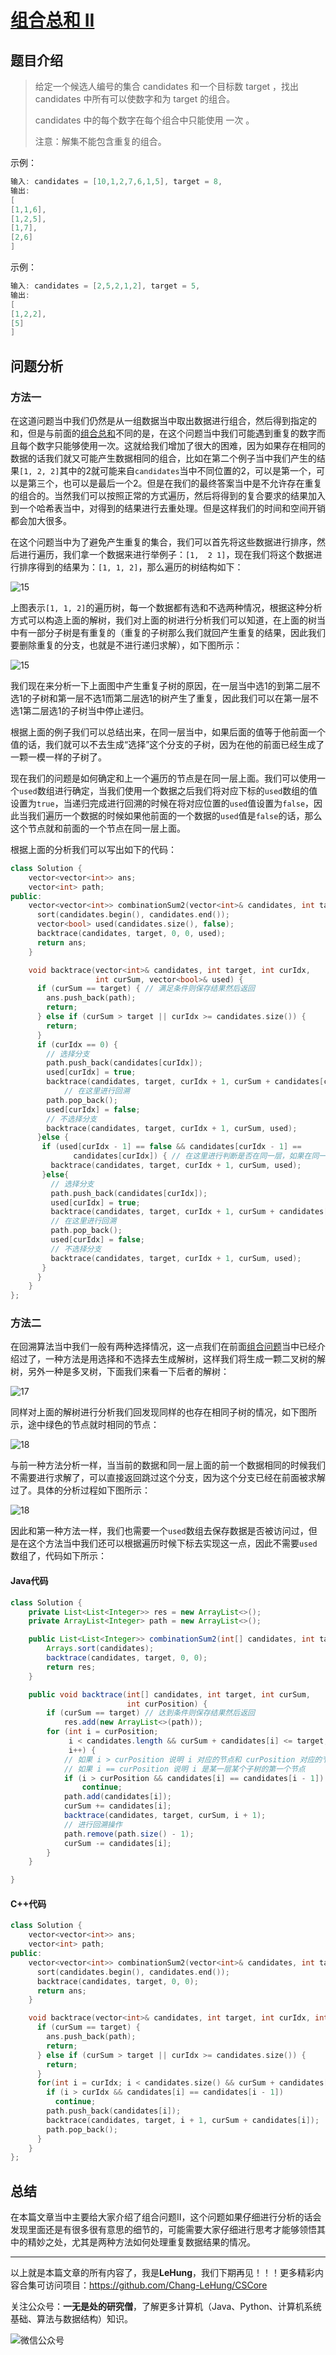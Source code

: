 # [组合总和 II](https://leetcode.cn/problems/combination-sum-ii/)

## 题目介绍

>给定一个候选人编号的集合 candidates 和一个目标数 target ，找出 candidates 中所有可以使数字和为 target 的组合。
>
>candidates 中的每个数字在每个组合中只能使用 一次 。
>
>注意：解集不能包含重复的组合。 
>

示例：

```java
输入: candidates = [10,1,2,7,6,1,5], target = 8,
输出:
[
[1,1,6],
[1,2,5],
[1,7],
[2,6]
]
```

示例：

```java
输入: candidates = [2,5,2,1,2], target = 5,
输出:
[
[1,2,2],
[5]
]
```

## 问题分析

### 方法一

在这道问题当中我们仍然是从一组数据当中取出数据进行组合，然后得到指定的和，但是与前面的[组合总和](https://mp.weixin.qq.com/s/7A8-rmw0l5Y8c8SnQ5vqwQ)不同的是，在这个问题当中我们可能遇到重复的数字而且每个数字只能够使用一次。这就给我们增加了很大的困难，因为如果存在相同的数据的话我们就又可能产生数据相同的组合，比如在第二个例子当中我们产生的结果`[1, 2, 2]`其中的2就可能来自`candidates`当中不同位置的2，可以是第一个，可以是第三个，也可以是最后一个2。但是在我们的最终答案当中是不允许存在重复的组合的。当然我们可以按照正常的方式遍历，然后将得到的复合要求的结果加入到一个哈希表当中，对得到的结果进行去重处理。但是这样我们的时间和空间开销都会加大很多。

在这个问题当中为了避免产生重复的集合，我们可以首先将这些数据进行排序，然后进行遍历，我们拿一个数据来进行举例子：`[1,  2 1]`，现在我们将这个数据进行排序得到的结果为：`[1, 1, 2]`，那么遍历的树结构如下：

![15](../../images/backtrace/15.png)

上图表示`[1, 1, 2]`的遍历树，每一个数据都有选和不选两种情况，根据这种分析方式可以构造上面的解树，我们对上面的树进行分析我们可以知道，在上面的树当中有一部分子树是有重复的（重复的子树那么我们就回产生重复的结果，因此我们要删除重复的分支，也就是不进行递归求解），如下图所示：

![15](../../images/backtrace/16.png)

我们现在来分析一下上面图中产生重复子树的原因，在一层当中选1的到第二层不选1的子树和第一层不选1而第二层选1的树产生了重复，因此我们可以在第一层不选1第二层选1的子树当中停止递归。

根据上面的例子我们可以总结出来，在同一层当中，如果后面的值等于他前面一个值的话，我们就可以不去生成“选择”这个分支的子树，因为在他的前面已经生成了一颗一模一样的子树了。

现在我们的问题是如何确定和上一个遍历的节点是在同一层上面。我们可以使用一个`used`数组进行确定，当我们使用一个数据之后我们将对应下标的`used`数组的值设置为`true`，当递归完成进行回溯的时候在将对应位置的`used`值设置为`false`，因此当我们遍历一个数据的时候如果他前面的一个数据的`used`值是`false`的话，那么这个节点就和前面的一个节点在同一层上面。

根据上面的分析我们可以写出如下的代码：

```C++
class Solution {
    vector<vector<int>> ans;
    vector<int> path;
public:
    vector<vector<int>> combinationSum2(vector<int>& candidates, int target) {
      sort(candidates.begin(), candidates.end());
      vector<bool> used(candidates.size(), false);
      backtrace(candidates, target, 0, 0, used);
      return ans;
    }

    void backtrace(vector<int>& candidates, int target, int curIdx,
                   int curSum, vector<bool>& used) {
      if (curSum == target) { // 满足条件则保存结果然后返回
        ans.push_back(path);
        return;
      } else if (curSum > target || curIdx >= candidates.size()) {
        return;
      }
      if (curIdx == 0) {
        // 选择分支
        path.push_back(candidates[curIdx]); 
        used[curIdx] = true;
        backtrace(candidates, target, curIdx + 1, curSum + candidates[curIdx], used);
     		// 在这里进行回溯
        path.pop_back();
        used[curIdx] = false;
        // 不选择分支
        backtrace(candidates, target, curIdx + 1, curSum, used);
      }else {
       if (used[curIdx - 1] == false && candidates[curIdx - 1] ==
              candidates[curIdx]) { // 在这里进行判断是否在同一层，如果在同一层并且值相等的话 那就不需要进行选择了 只需要走不选择的分支及即可
         backtrace(candidates, target, curIdx + 1, curSum, used);
       }else{
         // 选择分支
         path.push_back(candidates[curIdx]);
         used[curIdx] = true;
         backtrace(candidates, target, curIdx + 1, curSum + candidates[curIdx], used);
         // 在这里进行回溯
         path.pop_back();
         used[curIdx] = false;
         // 不选择分支
         backtrace(candidates, target, curIdx + 1, curSum, used);
       }
      }
    }
};

```

### 方法二

在回溯算法当中我们一般有两种选择情况，这一点我们在前面[组合问题](https://mp.weixin.qq.com/s?__biz=Mzg3ODgyNDgwNg==&mid=2247486751&idx=1&sn=8e9cedd729d01ff8867fcb2c085ecbe3&chksm=cf0c9116f87b18002551eefcd773f4762d79d2c06614b304437bfcd382e14afa031d29cc4dcc&mpshare=1&scene=22&srcid=0921yRhazbXlqGuEZagKb0p9&sharer_sharetime=1663737871952&sharer_shareid=236a49567847c05f78e6b440ce6dabff#rd)当中已经介绍过了，一种方法是用选择和不选择去生成解树，这样我们将生成一颗二叉树的解树，另外一种是多叉树，下面我们来看一下后者的解树：

![17](../../images/backtrace/19.png)

同样对上面的解树进行分析我们回发现同样的也存在相同子树的情况，如下图所示，途中绿色的节点就时相同的节点：

![18](../../images/backtrace/18.png)

与前一种方法分析一样，当当前的数据和同一层上面的前一个数据相同的时候我们不需要进行求解了，可以直接返回跳过这个分支，因为这个分支已经在前面被求解过了。具体的分析过程如下图所示：

![18](../../images/backtrace/20.png)

因此和第一种方法一样，我们也需要一个`used`数组去保存数据是否被访问过，但是在这个方法当中我们还可以根据遍历时候下标去实现这一点，因此不需要`used`数组了，代码如下所示：

#### Java代码

```java
class Solution {
    private List<List<Integer>> res = new ArrayList<>();
    private ArrayList<Integer> path = new ArrayList<>();

    public List<List<Integer>> combinationSum2(int[] candidates, int target) {
        Arrays.sort(candidates);
        backtrace(candidates, target, 0, 0);
        return res;
    }

    public void backtrace(int[] candidates, int target, int curSum,
                          int curPosition) {
        if (curSum == target) // 达到条件则保存结果然后返回
            res.add(new ArrayList<>(path));
        for (int i = curPosition;
             i < candidates.length && curSum + candidates[i] <= target;
             i++) {
          	// 如果 i > curPosition 说明 i 对应的节点和 curPosition 对应的节点在同一层
          	// 如果 i == curPosition 说明 i 是某一层某个子树的第一个节点
            if (i > curPosition && candidates[i] == candidates[i - 1])
                continue;
            path.add(candidates[i]);
            curSum += candidates[i];
            backtrace(candidates, target, curSum, i + 1);
          	// 进行回溯操作
            path.remove(path.size() - 1);
            curSum -= candidates[i];
        }
    }

}
```

#### C++代码

```C++
class Solution {
    vector<vector<int>> ans;
    vector<int> path;
public:
    vector<vector<int>> combinationSum2(vector<int>& candidates, int target) {
      sort(candidates.begin(), candidates.end());
      backtrace(candidates, target, 0, 0);
      return ans;
    }

    void backtrace(vector<int>& candidates, int target, int curIdx, int curSum) {
      if (curSum == target) {
        ans.push_back(path);
        return;
      } else if (curSum > target || curIdx >= candidates.size()) {
        return;
      }
      for(int i = curIdx; i < candidates.size() && curSum + candidates[i] <= target; ++i) {
        if (i > curIdx && candidates[i] == candidates[i - 1])
          continue;
        path.push_back(candidates[i]);
        backtrace(candidates, target, i + 1, curSum + candidates[i]);
        path.pop_back();
      }
    }
};
```

## 总结

在本篇文章当中主要给大家介绍了组合问题II，这个问题如果仔细进行分析的话会发现里面还是有很多很有意思的细节的，可能需要大家仔细进行思考才能够领悟其中的精妙之处，尤其是两种方法如何处理重复数据结果的情况。

---

以上就是本篇文章的所有内容了，我是**LeHung**，我们下期再见！！！更多精彩内容合集可访问项目：<https://github.com/Chang-LeHung/CSCore>

关注公众号：**一无是处的研究僧**，了解更多计算机（Java、Python、计算机系统基础、算法与数据结构）知识。

![微信公众号](qrcode2.jpg)

